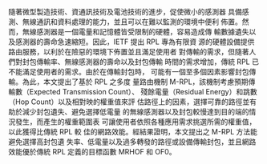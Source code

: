 隨著微型製造技術、資通訊技術及電池技術的進步，促使微小的感測器
具備感測、無線通訊和資料處理的能力，並且可以在難以監測的環境中便利
佈置。然而，無線感測器是一個電量和記憶體皆受限制的硬體，容易造成傳
輸數據遺失以及感測器的壽命急速縮短。因此，IETF 提出 RPL 專為有限資
源的硬體設備提供路由服務，以利於在險惡的環境下佈置並且滿足使用者
對傳輸的需求，但隨著人們對封包傳輸率、無線感測器的壽命以及封包傳輸
時間的需求增加，傳統 RPL 已不能滿足使用者的需求。由於在傳輸封包時，
可能有一個至多個因素影響封包傳輸。為此，本文提出了基於 RPL 之多度
量路由機制 M-RPL，該機制考慮預期傳輸數（Expected Transmission Count）、
殘餘電量（Residual Energy）和跳數（Hop Count）以及相對映的權重值來評
估路徑上的因素，選擇可靠的路徑並有助於減少封包遺失、避免選擇低電量
的無線感測器以及封包較慢達到目的端的情況發生，而產生的權重範圍表
可讓使用者依照各種應用需求挑選所需的權重值，以此獲得比傳統 RPL 較
佳的網路效能。經結果證明，本文提出之 M-RPL 方法能避免選擇高封包遺
失率、低電量以及過多轉發的路徑或設備傳輸封包，並且網路效能優於傳統
RPL 定義的目標函數 MRHOF 和 OF0。
